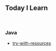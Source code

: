 ## Today I Learn

<br>

### Java

* [try-with-resources](https://github.com/wjdrbs96/Today-I-Learn/blob/master/src/Java/%EC%98%88%EC%99%B8%EC%B2%98%EB%A6%AC/Try~with~resources.md)